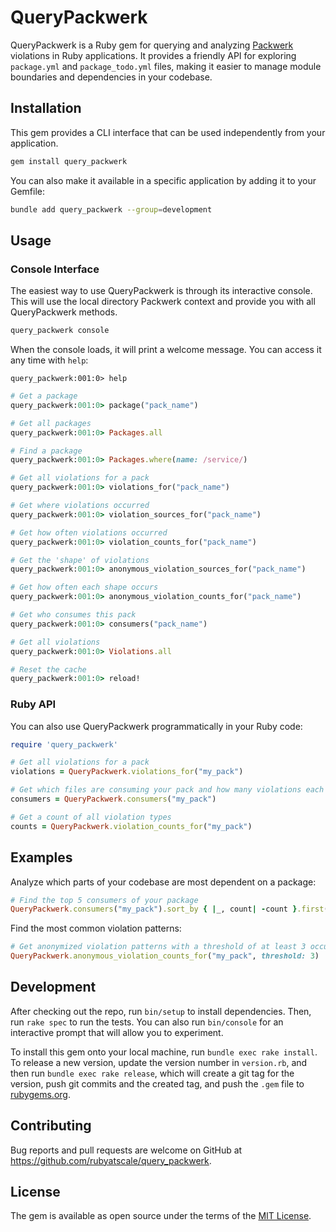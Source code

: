 # QueryPackwerk

QueryPackwerk is a Ruby gem for querying and analyzing [Packwerk](https://github.com/Shopify/packwerk) violations in Ruby applications.
It provides a friendly API for exploring `package.yml` and `package_todo.yml` files, making it easier to manage module boundaries and dependencies in your codebase.

## Installation

This gem provides a CLI interface that can be used independently from your application.

```bash
gem install query_packwerk
```

You can also make it available in a specific application by adding it to your Gemfile:

```bash
bundle add query_packwerk --group=development
```

## Usage

### Console Interface

The easiest way to use QueryPackwerk is through its interactive console. This will use the local directory Packwerk context and provide you with all QueryPackwerk methods.

```bash
query_packwerk console
```

When the console loads, it will print a welcome message. You can access it any time with `help`:

```
query_packwerk:001:0> help
```

```ruby
# Get a package
query_packwerk:001:0> package("pack_name")

# Get all packages
query_packwerk:001:0> Packages.all

# Find a package
query_packwerk:001:0> Packages.where(name: /service/)

# Get all violations for a pack
query_packwerk:001:0> violations_for("pack_name")

# Get where violations occurred
query_packwerk:001:0> violation_sources_for("pack_name")

# Get how often violations occurred
query_packwerk:001:0> violation_counts_for("pack_name")

# Get the 'shape' of violations
query_packwerk:001:0> anonymous_violation_sources_for("pack_name")

# Get how often each shape occurs
query_packwerk:001:0> anonymous_violation_counts_for("pack_name")

# Get who consumes this pack
query_packwerk:001:0> consumers("pack_name")

# Get all violations
query_packwerk:001:0> Violations.all

# Reset the cache
query_packwerk:001:0> reload!
```

### Ruby API

You can also use QueryPackwerk programmatically in your Ruby code:

```ruby
require 'query_packwerk'

# Get all violations for a pack
violations = QueryPackwerk.violations_for("my_pack")

# Get which files are consuming your pack and how many violations each has
consumers = QueryPackwerk.consumers("my_pack")

# Get a count of all violation types
counts = QueryPackwerk.violation_counts_for("my_pack")
```

## Examples

Analyze which parts of your codebase are most dependent on a package:

```ruby
# Find the top 5 consumers of your package
QueryPackwerk.consumers("my_pack").sort_by { |_, count| -count }.first(5)
```

Find the most common violation patterns:

```ruby
# Get anonymized violation patterns with a threshold of at least 3 occurrences
QueryPackwerk.anonymous_violation_counts_for("my_pack", threshold: 3)
```

## Development

After checking out the repo, run `bin/setup` to install dependencies. Then, run `rake spec` to run the tests. You can also run `bin/console` for an interactive prompt that will allow you to experiment.

To install this gem onto your local machine, run `bundle exec rake install`. To release a new version, update the version number in `version.rb`, and then run `bundle exec rake release`, which will create a git tag for the version, push git commits and the created tag, and push the `.gem` file to [rubygems.org](https://rubygems.org).

## Contributing

Bug reports and pull requests are welcome on GitHub at https://github.com/rubyatscale/query_packwerk.

## License

The gem is available as open source under the terms of the [MIT License](https://opensource.org/licenses/MIT).

